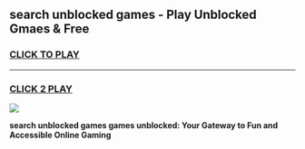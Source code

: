 
## search unblocked games - Play Unblocked Gmaes & Free
<h3>
<a href="https://news.freeplayer.one?title=search_unblocked_games&ref=23F">CLICK TO PLAY</a></h3>
<hr>

<h3>
<a href="https://news.freeplayer.one?title=search_unblocked_games&ref=23F">CLICK 2 PLAY</a>
  
</h3>

<a href="https://news.freeplayer.one?title=search_unblocked_games&ref=23F/"><img src="https://clearcache.store/games.png"></a>


**search unblocked games games unblocked: Your Gateway to Fun and Accessible Online Gaming**
